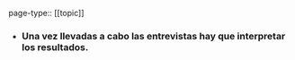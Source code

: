 page-type:: [[topic]]
- ### Una vez llevadas a cabo las entrevistas hay que interpretar los resultados.



